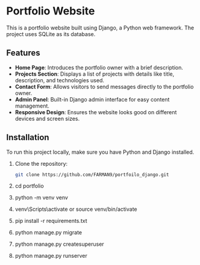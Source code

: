 # Portfolio Website

This is a portfolio website built using Django, a Python web framework. The project uses SQLite as its database.

## Features

- **Home Page**: Introduces the portfolio owner with a brief description.
- **Projects Section**: Displays a list of projects with details like title, description, and technologies used.
- **Contact Form**: Allows visitors to send messages directly to the portfolio owner.
- **Admin Panel**: Built-in Django admin interface for easy content management.
- **Responsive Design**: Ensures the website looks good on different devices and screen sizes.

## Installation

To run this project locally, make sure you have Python and Django installed.

1. Clone the repository:

   ```bash
   git clone https://github.com/FARMAN9/portfoilo_django.git

2. cd portfolio
3. python -m venv venv
4. venv\Scripts\activate or source venv/bin/activate
5. pip install -r requirements.txt
6. python manage.py migrate
7. python manage.py createsuperuser
8. python manage.py runserver




